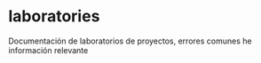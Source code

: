 # laboratories
Documentación de laboratorios de proyectos, errores comunes he información relevante 
